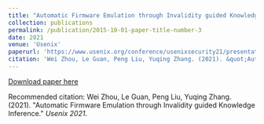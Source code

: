 ```yaml
---
title: "Automatic Firmware Emulation through Invalidity guided Knowledge Inference."
collection: publications
permalink: /publication/2015-10-01-paper-title-number-3
date: 2021
venue: 'Usenix'
paperurl: 'https://www.usenix.org/conference/usenixsecurity21/presentation/zhou'
citation: 'Wei Zhou, Le Guan, Peng Liu, Yuqing Zhang. (2021). &quot;Automatic Firmware Emulation through Invalidity guided Knowledge Inference.&quot; <i>Usenix 2021</i>.'
---
```


[Download paper here](http://weizhou-chaojixx.github.io/files/paper3.pdf)

Recommended citation: Wei Zhou, Le Guan, Peng Liu, Yuqing Zhang. (2021). "Automatic Firmware Emulation through Invalidity guided Knowledge Inference." <i>Usenix 2021</i>.
